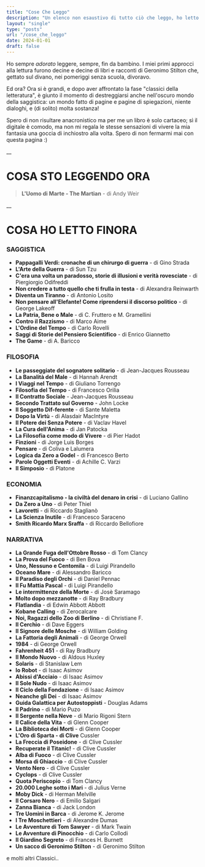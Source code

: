 ```yaml
---
title: "Cose Che Leggo"
description: "Un elenco non esaustivo di tutto ciò che leggo, ho letto e sto leggendo!"
layout: "single"
type: "posts"
url: "/cose_che_leggo"
date: 2024-01-01
draft: false
---
```


Ho sempre _adorato_ leggere, sempre, fin da bambino. I miei primi approcci alla lettura furono decine e decine di libri e racconti di Geronimo Stilton che, gettato sul divano, nei pomeriggi senza scuola, divoravo.

Ed ora? Ora si è grandi, e dopo aver affrontato la fase "classici della letteratura", è giunto il momento di destreggiarsi anche nell'oscuro mondo della saggistica: un mondo fatto di pagine e pagine di spiegazioni, niente dialoghi, e (di solito) molta sostanza!

Spero di non risultare anacronistico ma per me un libro è solo cartaceo; sì il digitale è comodo, ma non mi regala le stesse sensazioni di vivere la mia fantasia una goccia di inchiostro alla volta.
Spero di non fermarmi mai con questa pagina :)

__

# COSA STO LEGGENDO ORA
> **L'Uomo di Marte - The Martian** - di Andy Weir

__

# COSA HO LETTO FINORA

### SAGGISTICA
- **Pappagalli Verdi: cronache di un chirurgo di guerra** - di Gino Strada
- **L'Arte della Guerra** - di Sun Tzu
- **C'era una volta un paradosso, storie di illusioni e verità rovesciate** - di Piergiorgio Odifreddi
- **Non credere a tutto quello che ti frulla in testa** - di Alexandra Reinwarth
- **Diventa un Tiranno** - di Antonio Losito
- **Non pensare all'Elefante! Come riprendersi il discorso politico** - di George Lakeoff
- **La Patria, Bene o Male** - di C. Fruttero e M. Gramellini
- **Contro il Razzismo** - di Marco Aime
- **L'Ordine del Tempo** - di Carlo Rovelli
- **Saggi di Storie del Pensiero Scientifico** - di Enrico Giannetto
- **The Game** - di A. Baricco

### FILOSOFIA
- **Le passeggiate del sognatore solitario** - di Jean-Jacques Rousseau
- **La Banalità del Male** - di Hannah Arendt
- **I Viaggi nel Tempo** - di Giuliano Torrengo
- **Filosofia del Tempo** - di Francesco Orilia
- **Il Contratto Sociale** - Jean-Jacques Rousseau
- **Secondo Trattato sul Governo** - John Locke
- **Il Soggetto Dif-ferente** - di Sante Maletta
- **Dopo la Virtù** - di Alasdair MacIntyre
- **Il Potere dei Senza Potere** - di Vaclav Havel
- **La Cura dell'Anima** - di Jan Patocka
- **La Filosofia come modo di Vivere** - di Pier Hadot
- **Finzioni** - di Jorge Luis Borges
- **Pensare** - di Coliva e Lalumera
- **Logica da Zero a Godel** - di Francesco Berto
- **Parole Oggetti Eventi** - di Achille C. Varzi
- **Il Simposio** - di Platone

### ECONOMIA
- **Finanzcapitalismo - la civiltà del denaro in crisi** - di Luciano Gallino
- **Da Zero a Uno** - di Peter Thiel
- **Lavoretti** - di Riccardo Staglianò
- **La Scienza Inutile** - di Francesco Saraceno
- **Smith Ricardo Marx Sraffa** - di Riccardo Bellofiore

### NARRATIVA
- **La Grande Fuga dell'Ottobre Rosso** - di Tom Clancy
- **La Prova del Fuoco** - di Ben Bova
- **Uno, Nessuno e Centomila** - di Luigi Pirandello
- **Oceano Mare** - di Alessandro Baricco
- **Il Paradiso degli Orchi** - di Daniel Pennac
- **Il Fu Mattia Pascal** - di Luigi Pirandello
- **Le intermittenze della Morte** - di Josè Saramago
- **Molto dopo mezzanotte** - di Ray Bradbury
- **Flatlandia** - di Edwin Abbott Abbott
- **Kobane Calling** - di Zerocalcare
- **Noi, Ragazzi dello Zoo di Berlino** - di Christiane F.
- **Il Cerchio** - di Dave Eggers
- **Il Signore delle Mosche** - di William Golding
- **La Fattoria degli Animali** - di George Orwell
- **1984** - di George Orwell
- **Fahrenheit 451** - di Ray Bradbury
- **Il Mondo Nuovo** - di Aldous Huxley
- **Solaris** - di Stanislaw Lem
- **Io Robot** - di Isaac Asimov
- **Abissi d'Acciaio** - di Isaac Asimov
- **Il Sole Nudo** - di Isaac Asimov
- **Il Ciclo della Fondazione** - di Isaac Asimov
- **Neanche gli Dei** - di Isaac Asimov
- **Guida Galattica per Autostoppisti** - Douglas Adams
- **Il Padrino** - di Mario Puzo
- **Il Sergente nella Neve** - di Mario Rigoni Stern
- **Il Calice della Vita** - di Glenn Cooper
- **La Biblioteca dei Morti** - di Glenn Cooper
- **L'Oro di Sparta - di Clive** Cussler
- **La Freccia di Poseidone** - di Clive Cussler
- **Recuperate il Titanic!** - di Clive Cussler
- **Alba di Fuoco** - di Clive Cussler
- **Morsa di Ghiaccio** - di Clive Cussler
- **Vento Nero** - di Clive Cussler
- **Cyclops** - di Clive Cussler
- **Quota Periscopio** - di Tom Clancy
- **20.000 Leghe sotto i Mari** - di Julius Verne
- **Moby Dick** - di Herman Melville
- **Il Corsaro Nero** - di Emilio Salgari
- **Zanna Bianca** - di Jack London
- **Tre Uomini in Barca** - di Jerome K. Jerome
- **I Tre Moschettieri** - di Alexandre Dumas
- **Le Avventure di Tom Sawyer** - di Mark Twain
- **Le Avventure di Pinocchio** - di Carlo Collodi
- **Il Giardino Segreto** - di Frances H. Burnett
- **Un sacco di Geronimo Stilton** - di Geronimo Stilton

e molti altri Classici..
